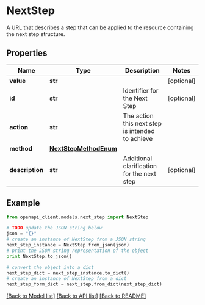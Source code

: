 # NextStep

A URL that describes a step that can be applied to the resource containing the next step structure.

## Properties
Name | Type | Description | Notes
------------ | ------------- | ------------- | -------------
**value** | **str** |  | [optional] 
**id** | **str** | Identifier for the Next Step | [optional] 
**action** | **str** | The action this next step is intended to achieve | 
**method** | [**NextStepMethodEnum**](NextStepMethodEnum.md) |  | 
**description** | **str** | Additional clarification for the next step | [optional] 

## Example

```python
from openapi_client.models.next_step import NextStep

# TODO update the JSON string below
json = "{}"
# create an instance of NextStep from a JSON string
next_step_instance = NextStep.from_json(json)
# print the JSON string representation of the object
print NextStep.to_json()

# convert the object into a dict
next_step_dict = next_step_instance.to_dict()
# create an instance of NextStep from a dict
next_step_form_dict = next_step.from_dict(next_step_dict)
```
[[Back to Model list]](../README.md#documentation-for-models) [[Back to API list]](../README.md#documentation-for-api-endpoints) [[Back to README]](../README.md)


